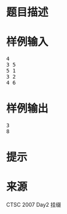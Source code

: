 

# 题目描述



# 样例输入


<pre>4
3 5
5 1
3 2
4 6</pre>

# 样例输出


<pre>3
8</pre>

# 提示



# 来源


<p>
CTSC 2007 Day2 挂缀
</p>
